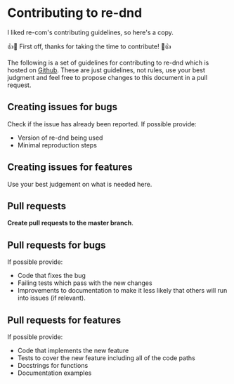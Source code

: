 # Contributing to re-dnd

I liked re-com's contributing guidelines, so here's a copy.

:+1::tada: First off, thanks for taking the time to contribute! :tada::+1:

The following is a set of guidelines for contributing to re-dnd which is hosted on [Github](https://github.com/Day8/re-dnd).
These are just guidelines, not rules, use your best judgment and feel free to propose changes to this document in a pull request.

## Creating issues for bugs

Check if the issue has already been reported. If possible provide:

* Version of re-dnd being used
* Minimal reproduction steps

## Creating issues for features

Use your best judgement on what is needed here.

## Pull requests

**Create pull requests to the master branch**.

## Pull requests for bugs

If possible provide:

* Code that fixes the bug
* Failing tests which pass with the new changes
* Improvements to documentation to make it less likely that others will run into issues (if relevant).

## Pull requests for features

If possible provide:

* Code that implements the new feature
* Tests to cover the new feature including all of the code paths
* Docstrings for functions
* Documentation examples
